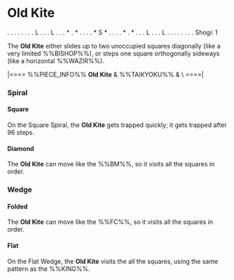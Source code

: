 # Old Kite

<div class = "movement">
. . . . . . .
. L . . . L .
. . * . * . .
. . * S * . .
. . * . * . .
. L . . . L .
. . . . . . .
Shogi: 1
</div>

The **Old Kite** either slides up to two unoccupied squares diagonally
(like a very limited %%BISHOP%%), or steps one square orthogonally
sideways (like a horizontal %%WAZIR%%).


|====
%%PIECE_INFO%%
  **Old Kite**
& %%TAIKYOKU%%
& \\
====|

### Spiral

#### Square

On the Square Spiral, the **Old Kite** gets trapped quickly; it gets
trapped after 96 steps.

#### Diamond

The **Old Kite** can move like the %%BM%%, so it visits all the
squares in order.

### Wedge

#### Folded

The **Old Kite** can move like the %%FC%%, so it visits all the
squares in order.


#### Flat

On the Flat Wedge, the **Old Kite** visits the all the squares,
using the same pattern as the %%KING%%.
